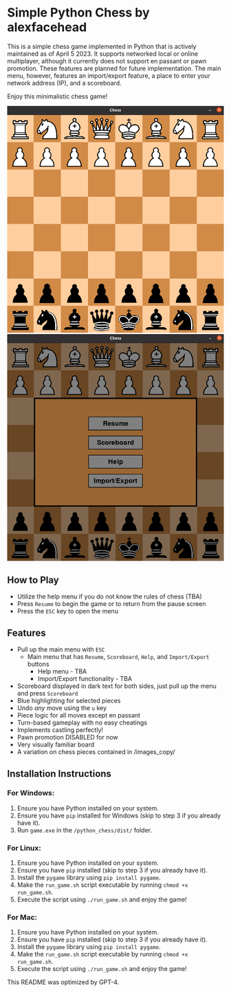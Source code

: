 # Simple Python Chess by alexfacehead

This is a simple chess game implemented in Python that is actively maintained as of April 5 2023. It supports networked local or online multiplayer, although it currently does not support en passant or pawn promotion. These features are planned for future implementation. The main menu, however, features an import/export feature, a place to enter your network address (IP), and a scoreboard.

Enjoy this minimalistic chess game!

![SimpleChess](./images/SimpleChessNew.png)
![MainMenu](./images/mainmenu.png)

## How to Play
- Utilize the help menu if you do not know the rules of chess (TBA)
- Press `Resume` to begin the game or to return from the pause screen
- Press the `ESC` key to open the menu

## Features
- Pull up the main menu with `ESC`
     - Main menu that has `Resume`, `Scoreboard`, `Help`, and `Import/Export` buttons
        - Help menu - TBA
        - Import/Export functionality - TBA
- Scoreboard displayed in dark text for both sides, just pull up the menu and press `Scoreboard`
- Blue highlighting for selected pieces
- Undo *any* move using the `u` key
- Piece logic for all moves except en passant
- Turn-based gameplay with no easy cheatings
- Implements castling perfectly!
- Pawn promotion DISABLED for now
- Very visually familiar board
- A variation on chess pieces contained in /images_copy/

## Installation Instructions

### For Windows:
1. Ensure you have Python installed on your system.
2. Ensure you have `pip` installed for Windows (skip to step 3 if you already have it).
3. Run `game.exe` in the `/python_chess/dist/` folder.

### For Linux:
1. Ensure you have Python installed on your system.
2. Ensure you have `pip` installed (skip to step 3 if you already have it).
3. Install the `pygame` library using `pip install pygame`.
4. Make the `run_game.sh` script executable by running `chmod +x run_game.sh`.
5. Execute the script using `./run_game.sh` and enjoy the game!

### For Mac:
1. Ensure you have Python installed on your system.
2. Ensure you have `pip` installed (skip to step 3 if you already have it).
3. Install the `pygame` library using `pip install pygame`.
4. Make the `run_game.sh` script executable by running `chmod +x run_game.sh`.
5. Execute the script using `./run_game.sh` and enjoy the game!

This README was optimized by GPT-4.